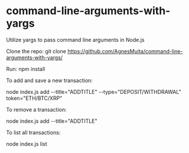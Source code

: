 # command-line-arguments-with-yargs
Utilize yargs to pass command line arguments in Node.js

Clone the repo:
git clone https://github.com/AgnesMuita/command-line-arguments-with-yargs/

Run:
npm install

To add and save a new transaction:

node index.js add --title="ADDTITLE" --type="DEPOSIT/WITHDRAWAL" token="ETH/BTC/XRP"

To remove a transaction:

node index.js add --title="ADDTITLE"

To list all transactions:

node index.js list
